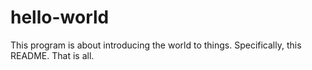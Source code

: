 # hello-world
This program is about introducing the world to things.
Specifically, this README.
That is all.
